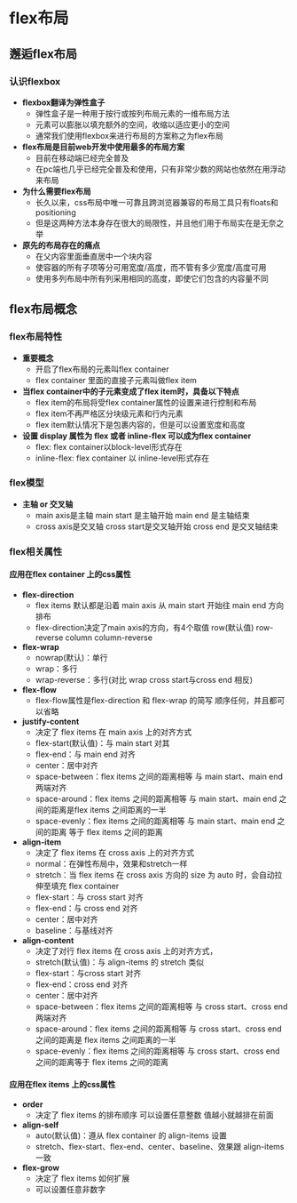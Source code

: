 # flex布局

## 邂逅flex布局
### 认识flexbox
- **flexbox翻译为弹性盒子**
  - 弹性盒子是一种用于按行或按列布局元素的一维布局方法
  - 元素可以膨胀以填充额外的空间，收缩以适应更小的空间
  - 通常我们使用flexbox来进行布局的方案称之为flex布局
- **flex布局是目前web开发中使用最多的布局方案**
  - 目前在移动端已经完全普及
  - 在pc端也几乎已经完全普及和使用，只有非常少数的网站也依然在用浮动来布局
- **为什么需要flex布局**
  - 长久以来，css布局中唯一可靠且跨浏览器兼容的布局工具只有floats和positioning
  - 但是这两种方法本身存在很大的局限性，并且他们用于布局实在是无奈之举
- **原先的布局存在的痛点**
  - 在父内容里面垂直居中一个块内容
  - 使容器的所有子项等分可用宽度/高度，而不管有多少宽度/高度可用
  - 使用多列布局中所有列采用相同的高度，即使它们包含的内容量不同
## flex布局概念
### flex布局特性
- **重要概念**
  - 开启了flex布局的元素叫flex container
  - flex container 里面的直接子元素叫做flex item
- **当flex container中的子元素变成了flex item时，具备以下特点**
  - flex item的布局将受flex container属性的设置来进行控制和布局
  - flex item不再严格区分块级元素和行内元素
  - flex item默认情况下是包裹内容的，但是可以设置宽度和高度
- **设置 display 属性为 flex 或者 inline-flex 可以成为flex container**
  - flex: flex container以block-level形式存在
  - inline-flex: flex container 以 inline-level形式存在
### flex模型
- **主轴 or 交叉轴**
  - main axis是主轴 main start 是主轴开始 main end 是主轴结束
  - cross axis是交叉轴 cross start是交叉轴开始 cross end 是交叉轴结束 
### flex相关属性
#### 应用在flex container 上的css属性
- **flex-direction**
  - flex items 默认都是沿着 main axis 从 main start 开始往 main end 方向排布
  - flex-direction决定了main axis的方向，有4个取值 row(默认值) row-reverse column column-reverse
- **flex-wrap**
  - nowrap(默认)：单行
  - wrap：多行
  - wrap-reverse：多行(对比 wrap cross start与cross end 相反)
- **flex-flow**
  - flex-flow属性是flex-direction 和 flex-wrap 的简写 顺序任何，并且都可以省略
- **justify-content**
  - 决定了 flex items 在 main axis 上的对齐方式
  - flex-start(默认值)：与 main start 对其
  - flex-end：与 main end 对齐
  - center：居中对齐
  - space-between：flex items 之间的距离相等 与 main start、main end两端对齐
  - space-around：flex items 之间的距离相等 与 main start、main end 之间的距离是flex items 之间距离的一半
  - space-evenly：flex items 之间的距离相等 与 main start、main end 之间的距离 等于 flex items 之间的距离
- **align-item**
  - 决定了 flex items 在 cross axis 上的对齐方式
  - normal：在弹性布局中，效果和stretch一样
  - stretch：当 flex items 在 cross axis 方向的 size 为 auto 时，会自动拉伸至填充 flex container
  - flex-start：与 cross start 对齐
  - flex-end：与 cross end 对齐
  - center：居中对齐
  - baseline：与基线对齐
- **align-content**
  - 决定了对行 flex items 在 cross axis 上的对齐方式，
  - stretch(默认值)：与 align-items 的 stretch 类似
  - flex-start：与cross start 对齐
  - flex-end：cross end 对齐
  - center：居中对齐
  - space-between：flex items 之间的距离相等 与 cross start、cross end两端对齐
  - space-around：flex items 之间的距离相等 与 cross start、cross end 之间的距离是 flex items 之间距离的一半
  - space-evenly：flex items 之间的距离相等 与 cross start、cross end 之间的距离等于 flex items 之间的距离
#### 应用在flex items 上的css属性
- **order**
  - 决定了 flex items 的排布顺序 可以设置任意整数 值越小就越排在前面
- **align-self**
  -  auto(默认值)：遵从 flex container 的 align-items 设置
  - stretch、flex-start、flex-end、center、baseline、效果跟 align-items 一致
- **flex-grow**
  - 决定了 flex items 如何扩展
  - 可以设置任意非数字
